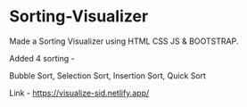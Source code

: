 # Sorting-Visualizer
Made a Sorting Visualizer using HTML CSS JS & BOOTSTRAP. 

Added 4 sorting -

Bubble Sort, Selection Sort, Insertion Sort, Quick Sort

Link - https://visualize-sid.netlify.app/
